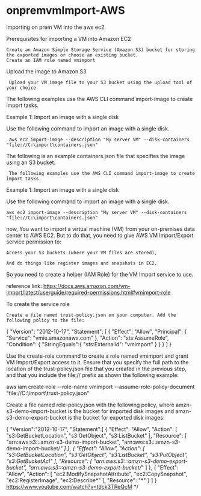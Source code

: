 # onpremvmImport-AWS
importing on prem VM into the aws ec2.

Prerequisites for importing a VM into Amazon EC2

    Create an Amazon Simple Storage Service (Amazon S3) bucket for storing the exported images or choose an existing bucket.
    Create an IAM role named vmimport
    
Upload the image to Amazon S3
    
     Upload your VM image file to your S3 bucket using the upload tool of your choice
    
The following examples use the AWS CLI command import-image to create import tasks.

Example 1: Import an image with a single disk

Use the following command to import an image with a single disk.

     aws ec2 import-image --description "My server VM" --disk-containers "file://C:\import\containers.json"

The following is an example containers.json file that specifies the image using an S3 bucket.

     The following examples use the AWS CLI command import-image to create import tasks.

Example 1: Import an image with a single disk

Use the following command to import an image with a single disk.

    aws ec2 import-image --description "My server VM" --disk-containers "file://C:\import\containers.json"
now, You want to import a virtual machine (VM) from your on-premises data center to AWS EC2.
But to do that, you need to give AWS VM Import/Export service permission to:

    Access your S3 buckets (where your VM files are stored),

    And do things like register images and snapshots in EC2.

So you need to create a helper (IAM Role) for the VM Import service to use.


reference link: https://docs.aws.amazon.com/vm-import/latest/userguide/required-permissions.html#vmimport-role


To create the service role

    Create a file named trust-policy.json on your computer. Add the following policy to the file:

{
   "Version": "2012-10-17",
   "Statement": [
      {
         "Effect": "Allow",
         "Principal": { "Service": "vmie.amazonaws.com" },
         "Action": "sts:AssumeRole",
         "Condition": {
            "StringEquals":{
               "sts:Externalid": "vmimport"
            }
         }
      }
   ]
}


Use the create-role command to create a role named vmimport and grant VM Import/Export access to it. Ensure that you specify the full path to the location of the trust-policy.json file that you created in the previous step, and that you include the file:// prefix as shown the following example:

aws iam create-role --role-name vmimport --assume-role-policy-document "file://C:\import\trust-policy.json"

Create a file named role-policy.json with the following policy, where amzn-s3-demo-import-bucket is the bucket for imported disk images and amzn-s3-demo-export-bucket is the bucket for exported disk images:

{
   "Version":"2012-10-17",
   "Statement":[
      {
         "Effect": "Allow",
         "Action": [
            "s3:GetBucketLocation",
            "s3:GetObject",
            "s3:ListBucket" 
         ],
         "Resource": [
            "arn:aws:s3:::amzn-s3-demo-import-bucket",
            "arn:aws:s3:::amzn-s3-demo-import-bucket/*"
         ]
      },
      {
         "Effect": "Allow",
         "Action": [
            "s3:GetBucketLocation",
            "s3:GetObject",
            "s3:ListBucket",
            "s3:PutObject",
            "s3:GetBucketAcl"
         ],
         "Resource": [
            "arn:aws:s3:::amzn-s3-demo-export-bucket",
            "arn:aws:s3:::amzn-s3-demo-export-bucket/*"
         ]
      },
      {
         "Effect": "Allow",
         "Action": [
            "ec2:ModifySnapshotAttribute",
            "ec2:CopySnapshot",
            "ec2:RegisterImage",
            "ec2:Describe*"
         ],
         "Resource": "*"
      }
   ]
}
https://www.youtube.com/watch?v=tdck3TReQcM
*/
